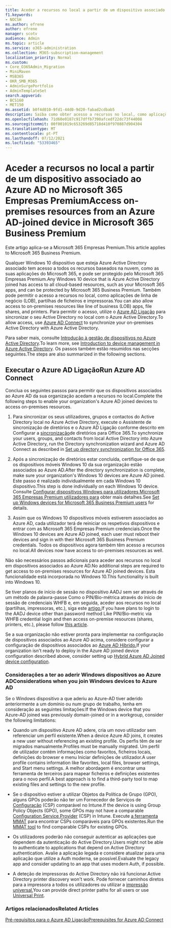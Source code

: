```yaml
---
title: Aceder a recursos no local a partir de um dispositivo associado ao Azure AD no Microsoft 365 Empresas
f1.keywords:
- NOCSH
ms.author: efrene
author: efrene
manager: scotv
audience: Admin
ms.topic: article
ms.service: o365-administration
ms.collection: M365-subscription-management
localization_priority: Normal
ms.custom:
- Core_O365Admin_Migration
- MiniMaven
- MSB365
- OKR_SMB_M365
- AdminSurgePortfolio
- AdminTemplateSet
search.appverid:
- BCS160
- MET150
ms.assetid: b0f4d010-9fd1-44d0-9d20-fabad2cdbab5
description: Saiba como obter acesso a recursos no local, como aplicações de linha de negócio, partilhas de ficheiros e impressoras a partir de um Azure Active Directory dispositivo Windows 10 empresa.
ms.openlocfilehash: 71d60e0187c917dffb7390afcedf22dc73f44008
ms.sourcegitcommit: 00f001019c653269d85718d410f970887d904304
ms.translationtype: MT
ms.contentlocale: pt-PT
ms.lasthandoff: 07/12/2021
ms.locfileid: "53393465"
---
```

# <a name="access-on-premises-resources-from-an-azure-ad-joined-device-in-microsoft-365-business-premium"></a><span data-ttu-id="519a4-103">Aceder a recursos no local a partir de um dispositivo associado ao Azure AD no Microsoft 365 Empresas Premium</span><span class="sxs-lookup"><span data-stu-id="519a4-103">Access on-premises resources from an Azure AD-joined device in Microsoft 365 Business Premium</span></span>

<span data-ttu-id="519a4-104">Este artigo aplica-se a Microsoft 365 Empresas Premium.</span><span class="sxs-lookup"><span data-stu-id="519a4-104">This article applies to Microsoft 365 Business Premium.</span></span>

<span data-ttu-id="519a4-105">Qualquer Windows 10 dispositivo que esteja Azure Active Directory associado tem acesso a todos os recursos baseados na nuvem, como as suas aplicações do Microsoft 365, e pode ser protegido pelo Microsoft 365 Empresas Premium.</span><span class="sxs-lookup"><span data-stu-id="519a4-105">Any Windows 10 device that is Azure Active Directory joined has access to all cloud-based resources, such as your Microsoft 365 apps, and can be protected by Microsoft 365 Business Premium.</span></span> <span data-ttu-id="519a4-106">Também pode permitir o acesso a recursos no local, como aplicações de linha de negócio (LOB), partilhas de ficheiros e impressoras.</span><span class="sxs-lookup"><span data-stu-id="519a4-106">You can also allow access to on-premises resources like line of business (LOB) apps, file shares, and printers.</span></span> <span data-ttu-id="519a4-107">Para permitir o acesso, utilize o [Azure AD Ligação](/azure/active-directory/connect/active-directory-aadconnect) para sincronizar o seu Active Directory no local com o Azure Active Directory.</span><span class="sxs-lookup"><span data-stu-id="519a4-107">To allow access, use [Azure AD Connect](/azure/active-directory/connect/active-directory-aadconnect) to synchronize your on-premises Active Directory with Azure Active Directory.</span></span>

<span data-ttu-id="519a4-108">Para saber mais, consulte [Introdução à gestão de dispositivos no Azure Active Directory](/azure/active-directory/device-management-introduction).</span><span class="sxs-lookup"><span data-stu-id="519a4-108">To learn more, see [Introduction to device management in Azure Active Directory](/azure/active-directory/device-management-introduction).</span></span>
<span data-ttu-id="519a4-109">Os passos também estão resumidos nas secções seguintes.</span><span class="sxs-lookup"><span data-stu-id="519a4-109">The steps are also summarized in the following sections.</span></span>

## <a name="run-azure-ad-connect"></a><span data-ttu-id="519a4-110">Executar o Azure AD Ligação</span><span class="sxs-lookup"><span data-stu-id="519a4-110">Run Azure AD Connect</span></span>

<span data-ttu-id="519a4-111">Conclua os seguintes passos para permitir que os dispositivos associados ao Azure AD da sua organização acedam a recursos no local.</span><span class="sxs-lookup"><span data-stu-id="519a4-111">Complete the following steps to enable your organization's Azure AD joined devices to access on-premises resources.</span></span>

1. <span data-ttu-id="519a4-112">Para sincronizar os seus utilizadores, grupos e contactos do Active Directory local no Azure Active Directory, execute o Assistente de sincronização de diretórios e o Azure AD Ligação conforme descrito em Configurar a [sincronização](../enterprise/set-up-directory-synchronization.md)de diretórios para Office 365.</span><span class="sxs-lookup"><span data-stu-id="519a4-112">To synchronize your users, groups, and contacts from local Active Directory into Azure Active Directory, run the Directory synchronization wizard and Azure AD Connect as described in [Set up directory synchronization for Office 365](../enterprise/set-up-directory-synchronization.md).</span></span>

2. <span data-ttu-id="519a4-113">Após a sincronização de diretórios estar concluída, certifique-se de que os dispositivos móveis Windows 10 da sua organização estão associados ao Azure AD.</span><span class="sxs-lookup"><span data-stu-id="519a4-113">After the directory synchronization is complete, make sure your organization's Windows 10 devices are Azure AD joined.</span></span> <span data-ttu-id="519a4-114">Este passo é realizado individualmente em cada Windows 10 dispositivo.</span><span class="sxs-lookup"><span data-stu-id="519a4-114">This step is done individually on each Windows 10 device.</span></span> <span data-ttu-id="519a4-115">Consulte [Configurar dispositivos Windows para utilizadores Microsoft 365 Empresas Premium utilizadores para](set-up-windows-devices.md) obter mais detalhes.</span><span class="sxs-lookup"><span data-stu-id="519a4-115">See [Set up Windows devices for Microsoft 365 Business Premium users](set-up-windows-devices.md) for details.</span></span>

3. <span data-ttu-id="519a4-116">Assim que os Windows 10 dispositivos móveis estiverem associados ao Azure AD, cada utilizador terá de reiniciar os respetivos dispositivos e entrar com as Microsoft 365 Empresas Premium credenciais.</span><span class="sxs-lookup"><span data-stu-id="519a4-116">Once the Windows 10 devices are Azure AD joined, each user must reboot their devices and sign in with their Microsoft 365 Business Premium credentials.</span></span> <span data-ttu-id="519a4-117">Todos os dispositivos agora também têm acesso a recursos no local.</span><span class="sxs-lookup"><span data-stu-id="519a4-117">All devices now have access to on-premises resources as well.</span></span>

<span data-ttu-id="519a4-118">Não são necessários passos adicionais para aceder aos recursos no local em dispositivos associados ao Azure AD.</span><span class="sxs-lookup"><span data-stu-id="519a4-118">No additional steps are required to get access to on-premises resources for Azure AD joined devices.</span></span> <span data-ttu-id="519a4-119">Esta funcionalidade está incorporada no Windows 10.</span><span class="sxs-lookup"><span data-stu-id="519a4-119">This functionality is built into Windows 10.</span></span>

<span data-ttu-id="519a4-120">Se tiver planos de início de sessão no dispositivo AADJ sem ser através de um método de palavra-passe Como o PIN/Bio-métrica através do início de sessão de credenciais WHFB e, em seguida, aceder aos recursos no local (partilhas, impressoras, etc.), siga este [artigo.](/windows/security/identity-protection/hello-for-business/hello-hybrid-aadj-sso-base)</span><span class="sxs-lookup"><span data-stu-id="519a4-120">If you have plans to login to the AADJ device other than password method Like PIN/Bio-metric via WHFB credential login and then access on-premise resources (shares, printers, etc.), please follow [this article](/windows/security/identity-protection/hello-for-business/hello-hybrid-aadj-sso-base).</span></span>

<span data-ttu-id="519a4-121">Se a sua organização não estiver pronta para implementar na configuração de dispositivos associados ao Azure AD acima, considere configurar a configuração de dispositivos associados ao [Azure AD Híbrido.](manage-windows-devices.md)</span><span class="sxs-lookup"><span data-stu-id="519a4-121">If your organization isn't ready to deploy in the Azure AD joined device configuration described above, consider setting up [Hybrid Azure AD Joined device configuration](manage-windows-devices.md).</span></span>

### <a name="considerations-when-you-join-windows-devices-to-azure-ad"></a><span data-ttu-id="519a4-122">Considerações a ter ao aderir Windows dispositivos ao Azure AD</span><span class="sxs-lookup"><span data-stu-id="519a4-122">Considerations when you join Windows devices to Azure AD</span></span>

<span data-ttu-id="519a4-123">Se o Windows dispositivo a que aderiu ao Azure-AD tiver aderido anteriormente a um domínio ou num grupo de trabalho, tenha em consideração as seguintes limitações:</span><span class="sxs-lookup"><span data-stu-id="519a4-123">If the Windows device that you Azure-AD joined was previously domain-joined or in a workgroup, consider the following limitations:</span></span>

- <span data-ttu-id="519a4-124">Quando um dispositivo Azure AD adere, cria um novo utilizador sem referenciar um perfil existente.</span><span class="sxs-lookup"><span data-stu-id="519a4-124">When a device Azure AD joins, it creates a new user without referencing an existing profile.</span></span> <span data-ttu-id="519a4-125">Os perfis têm de ser migrados manualmente.</span><span class="sxs-lookup"><span data-stu-id="519a4-125">Profiles must be manually migrated.</span></span> <span data-ttu-id="519a4-126">Um perfil de utilizador contém informações como favoritos, ficheiros locais, definições do browser e menu Iniciar definições de utilizador.</span><span class="sxs-lookup"><span data-stu-id="519a4-126">A user profile contains information like favorites, local files, browser settings, and Start menu settings.</span></span> <span data-ttu-id="519a4-127">A melhor abordagem é encontrar uma ferramenta de terceiros para mapear ficheiros e definições existentes para o novo perfil.</span><span class="sxs-lookup"><span data-stu-id="519a4-127">A best approach is to find a third-party tool to map existing files and settings to the new profile.</span></span>

- <span data-ttu-id="519a4-128">Se o dispositivo estiver a utilizar Objetos da Política de Grupo (GPO), alguns GPOs poderão não ter um Fornecedor de Serviços de [Configuração](/windows/configuration/provisioning-packages/how-it-pros-can-use-configuration-service-providers) (CSP) comparável no Intune.</span><span class="sxs-lookup"><span data-stu-id="519a4-128">If the device is using Group Policy Objects (GPO), some GPOs may not have a comparable [Configuration Service Provider](/windows/configuration/provisioning-packages/how-it-pros-can-use-configuration-service-providers) (CSP) in Intune.</span></span> <span data-ttu-id="519a4-129">Execute [a ferramenta MMAT](https://www.microsoft.com/download/details.aspx?id=45520) para encontrar CSPs comparáveis para GPOs existentes.</span><span class="sxs-lookup"><span data-stu-id="519a4-129">Run the [MMAT tool](https://www.microsoft.com/download/details.aspx?id=45520) to find comparable CSPs for existing GPOs.</span></span>

- <span data-ttu-id="519a4-130">Os utilizadores poderão não conseguir autenticar as aplicações que dependem da autenticação do Active Directory.</span><span class="sxs-lookup"><span data-stu-id="519a4-130">Users might not be able to authenticate to applications that depend on Active Directory authentication.</span></span> <span data-ttu-id="519a4-131">Avalie a aplicação legada e considere atualizar para uma aplicação que utilize a Auth moderna, se possível.</span><span class="sxs-lookup"><span data-stu-id="519a4-131">Evaluate the legacy app and consider updating to an app that uses modern Auth, if possible.</span></span>

- <span data-ttu-id="519a4-132">A deteção de impressoras do Active Directory não irá funcionar.</span><span class="sxs-lookup"><span data-stu-id="519a4-132">Active Directory printer discovery won't work.</span></span> <span data-ttu-id="519a4-133">Pode fornecer caminhos diretos para a impressora a todos os utilizadores ou utilizar a [impressão universal.](/universal-print/)</span><span class="sxs-lookup"><span data-stu-id="519a4-133">You can provide direct printer paths for all users or use [Universal Print](/universal-print/).</span></span>

### <a name="related-articles"></a><span data-ttu-id="519a4-134">Artigos relacionados</span><span class="sxs-lookup"><span data-stu-id="519a4-134">Related Articles</span></span>

[<span data-ttu-id="519a4-135">Pré-requisitos para o Azure AD Ligação</span><span class="sxs-lookup"><span data-stu-id="519a4-135">Prerequisites for Azure AD Connect</span></span>](/azure/active-directory/hybrid/how-to-connect-install-prerequisites)

